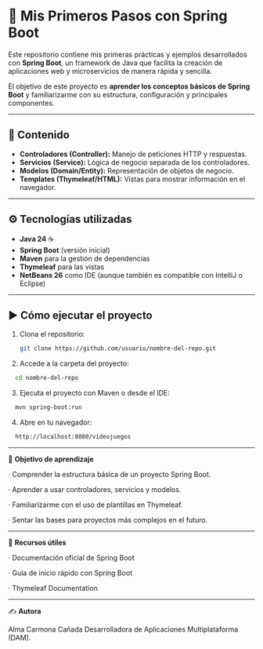 # 🚀 Mis Primeros Pasos con Spring Boot

Este repositorio contiene mis primeras prácticas y ejemplos desarrollados con **Spring Boot**, un framework de Java que facilita la creación de aplicaciones web y microservicios de manera rápida y sencilla.  

El objetivo de este proyecto es **aprender los conceptos básicos de Spring Boot** y familiarizarme con su estructura, configuración y principales componentes.

---

## 📌 Contenido

- **Controladores (Controller):** Manejo de peticiones HTTP y respuestas.
- **Servicios (Service):** Lógica de negocio separada de los controladores.
- **Modelos (Domain/Entity):** Representación de objetos de negocio.
- **Templates (Thymeleaf/HTML):** Vistas para mostrar información en el navegador.

_____________________________________________________________________________________________________________

## ⚙️ Tecnologías utilizadas

- **Java 24** ☕
- **Spring Boot** (versión inicial)
- **Maven** para la gestión de dependencias
- **Thymeleaf** para las vistas
- **NetBeans 26** como IDE (aunque también es compatible con IntelliJ o Eclipse)

_____________________________________________________________________________________________________________

## ▶️ Cómo ejecutar el proyecto

1. Clona el repositorio:
   ```bash
   git clone https://github.com/usuario/nombre-del-repo.git
   ```
2. Accede a la carpeta del proyecto:
  ```bash
    cd nombre-del-repo
  ```
3. Ejecuta el proyecto con Maven o desde el IDE:
  ```bash
    mvn spring-boot:run
  ```
4. Abre en tu navegador:
  ```bash
    http://localhost:8080/videojuegos
  ```

_____________________________________________________________________________________________________________

🎯 **Objetivo de aprendizaje**

· Comprender la estructura básica de un proyecto Spring Boot.

· Aprender a usar controladores, servicios y modelos.

· Familiarizarme con el uso de plantillas en Thymeleaf.

· Sentar las bases para proyectos más complejos en el futuro.

_____________________________________________________________________________________________________________

📖 **Recursos útiles**

· Documentación oficial de Spring Boot

· Guía de inicio rápido con Spring Boot

· Thymeleaf Documentation

_____________________________________________________________________________________________________________

✍️ **Autora**

Alma Carmona Cañada
Desarrolladora de Aplicaciones Multiplataforma (DAM).
